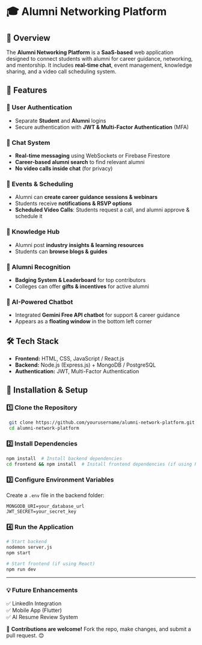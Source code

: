 # 🎓 Alumni Networking Platform

## 📌 Overview
The **Alumni Networking Platform** is a **SaaS-based** web application designed to connect students with alumni for career guidance, networking, and mentorship. It includes **real-time chat**, event management, knowledge sharing, and a video call scheduling system.

## 🚀 Features
### 🔹 User Authentication
- Separate **Student** and **Alumni** logins
- Secure authentication with **JWT & Multi-Factor Authentication** (MFA)

### 🔹 Chat System
- **Real-time messaging** using WebSockets or Firebase Firestore
- **Career-based alumni search** to find relevant alumni
- **No video calls inside chat** (for privacy)

### 🔹 Events & Scheduling
- Alumni can **create career guidance sessions & webinars**
- Students receive **notifications & RSVP options**
- **Scheduled Video Calls**: Students request a call, and alumni approve & schedule it

### 🔹 Knowledge Hub
- Alumni post **industry insights & learning resources**
- Students can **browse blogs & guides**

### 🔹 Alumni Recognition
- **Badging System & Leaderboard** for top contributors
- Colleges can offer **gifts & incentives** for active alumni

### 🔹 AI-Powered Chatbot
- Integrated **Gemini Free API chatbot** for support & career guidance
- Appears as a **floating window** in the bottom left corner

## 🛠 Tech Stack
- **Frontend:** HTML, CSS, JavaScript / React.js
- **Backend:** Node.js (Express.js) + MongoDB / PostgreSQL
- **Authentication:** JWT, Multi-Factor Authentication

## 🔧 Installation & Setup
### 1️⃣ Clone the Repository
```sh
 git clone https://github.com/yourusername/alumni-network-platform.git
 cd alumni-network-platform
```

### 2️⃣ Install Dependencies
```sh
npm install  # Install backend dependencies
cd frontend && npm install  # Install frontend dependencies (if using React)
```

### 3️⃣ Configure Environment Variables
Create a `.env` file in the backend folder:
```env
MONGODB_URI=your_database_url
JWT_SECRET=your_secret_key
```

### 4️⃣ Run the Application
```sh
# Start backend
nodemon server.js
npm start

# Start frontend (if using React)
npm run dev
```
---
### 💡 Future Enhancements
✅ LinkedIn Integration  
✅ Mobile App (Flutter)  
✅ AI Resume Review System  

📢 **Contributions are welcome!** Fork the repo, make changes, and submit a pull request. 😊

